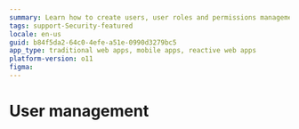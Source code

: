 ```yaml
---
summary: Learn how to create users, user roles and permissions management to restrict access to application screens, interface elements and operations by its end users.
tags: support-Security-featured
locale: en-us
guid: b84f5da2-64c0-4efe-a51e-0990d3279bc5
app_type: traditional web apps, mobile apps, reactive web apps
platform-version: o11
figma:
---
```


# User management
